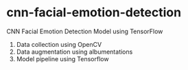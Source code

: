 # cnn-facial-emotion-detection
CNN Facial Emotion Detection Model using TensorFlow

1. Data collection using OpenCV
2. Data augmentation using albumentations
3. Model pipeline using Tensorflow
